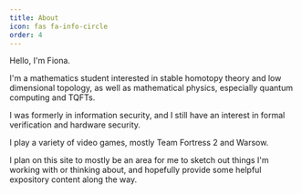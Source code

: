 ```yaml
---
title: About
icon: fas fa-info-circle
order: 4
---
```


Hello, I'm Fiona.

I'm a mathematics student interested in stable homotopy theory and low dimensional topology,
as well as mathematical physics, especially quantum computing and TQFTs.

I was formerly in information security, and I still have an interest in formal verification and hardware security.

I play a variety of video games, mostly Team Fortress 2 and Warsow.

I plan on this site to mostly be an area for me to sketch out things I'm working with or thinking about, and hopefully
provide some helpful expository content along the way.
